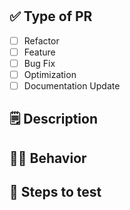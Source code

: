 <!--
  This template must be filled out following the instructions in each section.
-->

# <!-- Instructions: fill with the PR title, should be short, but still descriptive -->

## ✅ Type of PR

<!-- 
Instructions: 
  - At least one of these must be checked.
  - If you do not know which one to pick, pick "Feature".
  - Base yourself on commit history.
-->

- [ ] Refactor
- [ ] Feature
- [ ] Bug Fix
- [ ] Optimization
- [ ] Documentation Update

## 🗒️ Description

<!--
Instructions: 
- make the most concise description possible.
- focus on functional changes, not technical details.
- put important details here if necessary, in **bold**.
-->

## 🚶‍➡️ Behavior

<!-- 
Instructions:
- Summarize the behavior changes in a few sentences.
- Use bullet points.
- Focus on the user experience.
- Be precise, not vague.
-->

## 🧪 Steps to test

<!-- 
Instructions:
- Give a list of steps to test the PR, using UI or not. 
- Use checkboxes.
- Do not include installation process, focus on functional testing.
-->